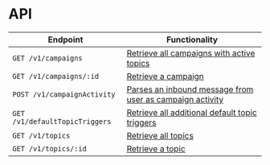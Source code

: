 # API

Endpoint                                       | Functionality                                           
---------------------------------------------- | --------------------------------------------------------
`GET /v1/campaigns` | [Retrieve all campaigns with active topics](endpoints/campaigns.md#retrieve-all-campaigns)
`GET /v1/campaigns/:id` | [Retrieve a campaign](endpoints/campaigns.md#retrieve-a-campaigns)
`POST /v1/campaignActivity` | [Parses an inbound message from user as campaign activity](endpoints/campaignActivity.md)
`GET /v1/defaultTopicTriggers` | [Retrieve all additional default topic triggers](endpoints/defaultTopicTriggers.md)
`GET /v1/topics` | [Retrieve all topics](endpoints/topics.md#retrieve-all-topics)
`GET /v1/topics/:id` | [Retrieve a topic](endpoints/topics.md#retrieve-a-topic)
